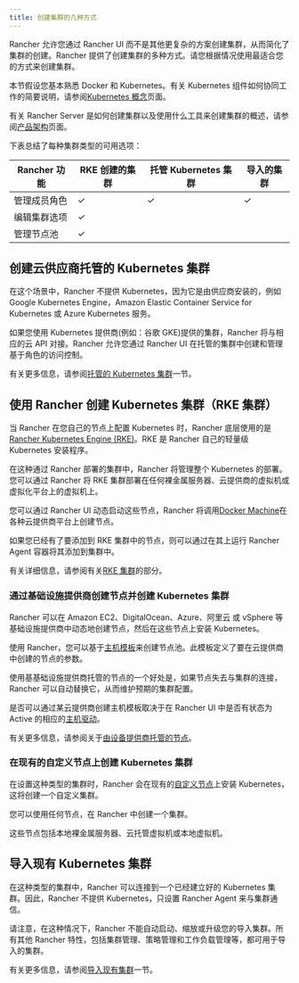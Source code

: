 ```yaml
---
title: 创建集群的几种方式
---
```


Rancher 允许您通过 Rancher UI 而不是其他更复杂的方案创建集群，从而简化了集群的创建。Rancher 提供了创建集群的多种方式。请您根据情况使用最适合您的方式来创建集群。

本节假设您基本熟悉 Docker 和 Kubernetes。有关 Kubernetes 组件如何协同工作的简要说明，请参阅[Kubernetes 概念](/docs/overview/concepts/_index)页面。

有关 Rancher Server 是如何创建集群以及使用什么工具来创建集群的概述，请参阅[产品架构](/docs/overview/architecture/_index)页面。

下表总结了每种集群类型的可用选项：

| Rancher 功能 | RKE 创建的集群 | 托管 Kubernetes 集群 | 导入的集群 |
| ------------ | -------------- | -------------------- | ---------- |
| 管理成员角色 | ✓              | ✓                    | ✓          |
| 编辑集群选项 | ✓              |                      |
| 管理节点池   | ✓              |                      |

## 创建云供应商托管的 Kubernetes 集群

在这个场景中，Rancher 不提供 Kubernetes，因为它是由供应商安装的，例如 Google Kubernetes Engine，Amazon Elastic Container Service for Kubernetes 或 Azure Kubernetes 服务。

如果您使用 Kubernetes 提供商(例如：谷歌 GKE)提供的集群，Rancher 将与相应的云 API 对接。Rancher 允许您通过 Rancher UI 在托管的集群中创建和管理基于角色的访问控制。

有关更多信息，请参阅[托管的 Kubernetes 集群](/docs/cluster-provisioning/hosted-kubernetes-clusters/_index)一节。

## 使用 Rancher 创建 Kubernetes 集群（RKE 集群）

当 Rancher 在您自己的节点上配置 Kubernetes 时，Rancher 底层使用的是[Rancher Kubernetes Engine (RKE)](https://rancher.com/docs/rke/latest/en/)。RKE 是 Rancher 自己的轻量级 Kubernetes 安装程序。

在这种通过 Rancher 部署的集群中，Rancher 将管理整个 Kubernetes 的部署。您可以通过 Rancher 将 RKE 集群部署在任何裸金属服务器、云提供商的虚拟机或虚拟化平台上的虚拟机上。

您可以通过 Rancher UI 动态启动这些节点，Rancher 将调用[Docker Machine](https://docs.docker.com/machine/)在各种云提供商平台上创建节点。

如果您已经有了要添加到 RKE 集群中的节点，则可以通过在其上运行 Rancher Agent 容器将其添加到集群中。

有关详细信息，请参阅有关[RKE 集群](/docs/cluster-provisioning/rke-clusters/_index)的部分。

### 通过基础设施提供商创建节点并创建 Kubernetes 集群

Rancher 可以在 Amazon EC2、DigitalOcean、Azure、阿里云 或 vSphere 等基础设施提供商中动态地创建节点，然后在这些节点上安装 Kubernetes。

使用 Rancher，您可以基于[主机模板](/docs/cluster-provisioning/rke-clusters/node-pools/_index)来创建节点池。此模板定义了要在云提供商中创建的节点的参数。

使用基基础设施提供商托管的节点的一个好处是，如果节点失去与集群的连接，Rancher 可以自动替换它，从而维护预期的集群配置。

是否可以通过某云提供商创建主机模板取决于在 Rancher UI 中是否有状态为 Active 的相应的[主机驱动](/docs/cluster-provisioning/rke-clusters/node-pools/_index)。

有关更多信息，请参阅关于[由设备提供商托管的节点](/docs/cluster-provisioning/rke-clusters/node-pools/_index)。

### 在现有的自定义节点上创建 Kubernetes 集群

在设置这种类型的集群时，Rancher 会在现有的[自定义节点](/docs/cluster-provisioning/rke-clusters/custom-nodes/_index)上安装 Kubernetes，这将创建一个自定义集群。

您可以使用任何节点，在 Rancher 中创建一个集群。

这些节点包括本地裸金属服务器、云托管虚拟机或本地虚拟机。

## 导入现有 Kubernetes 集群

在这种类型的集群中，Rancher 可以连接到一个已经建立好的 Kubernetes 集群。因此，Rancher 不提供 Kubernetes，只设置 Rancher Agent 来与集群通信。

请注意，在这种情况下，Rancher 不能自动启动、缩放或升级您的导入集群。所有其他 Rancher 特性，包括集群管理、策略管理和工作负载管理等，都可用于导入的集群。

有关更多信息，请参阅[导入现有集群](/docs/cluster-provisioning/imported-clusters/_index)一节。

